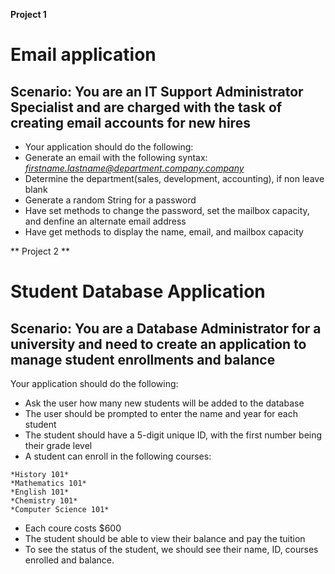 **Project 1**
# Email application
## Scenario: You are an IT Support Administrator Specialist and are charged with the task of creating email accounts for new hires
* Your application should do the following:
* Generate an email with the following syntax: *firstname.lastname@department.company.company*
* Determine the department(sales, development, accounting), if non leave blank
* Generate a random String for a password
* Have set methods to change the password, set the mailbox capacity, and denfine an alternate email address
* Have get methods to display the name, email, and mailbox capacity

** Project 2 **
# Student Database Application
## Scenario: You are a Database Administrator for a university and need to create an application to manage student enrollments and balance
Your application should do the following:
* Ask the user how many new students will be added to the database
* The user should be prompted to enter the name and year for each student
* The student should have a 5-digit unique ID, with the first number being their grade level
* A student can enroll in the following courses:
<pre><code>*History 101*
*Mathematics 101*
*English 101*
*Chemistry 101*
*Computer Science 101*</code></pre>
* Each coure costs $600
* The student should be able to view their balance and pay the tuition
* To see the status of the student, we should see their name, ID, courses enrolled and balance.